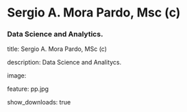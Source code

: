# Sergio A. Mora Pardo, Msc (c)
### Data Science and Analytics.

title: Sergio A. Mora Pardo, MSc (c)

description: Data Science and Analitycs.

image: 

feature: pp.jpg

show_downloads: true
